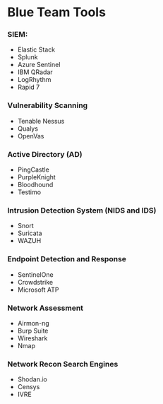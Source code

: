 # Blue Team Tools

### SIEM:
* Elastic Stack
* Splunk
* Azure Sentinel
* IBM QRadar
* LogRhythm
* Rapid 7

### Vulnerability Scanning
* Tenable Nessus
* Qualys
* OpenVas

### Active Directory (AD)
* PingCastle
* PurpleKnight
* Bloodhound
* Testimo

### Intrusion Detection System (NIDS and IDS)
* Snort
* Suricata
* WAZUH

### Endpoint Detection and Response
* SentinelOne
* Crowdstrike
* Microsoft ATP

### Network Assessment
* Airmon-ng
* Burp Suite
* Wireshark
* Nmap

### Network Recon Search Engines
* Shodan.io
* Censys
* IVRE
